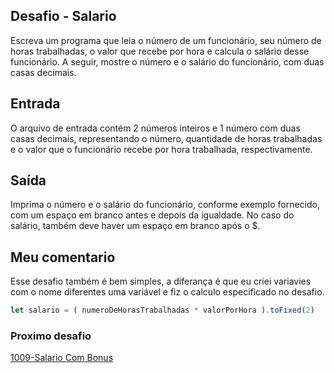 ## Desafio - Salario 

Escreva um programa que leia o número de um funcionário, seu número de horas trabalhadas, o valor que recebe por hora e calcula o salário desse funcionário. A seguir, mostre o número e o salário do funcionário, com duas casas decimais.

## Entrada
O arquivo de entrada contém 2 números inteiros e 1 número com duas casas decimais, representando o número, quantidade de horas trabalhadas e o valor que o funcionário recebe por hora trabalhada, respectivamente.

## Saída
Imprima o número e o salário do funcionário, conforme exemplo fornecido, com um espaço em branco antes e depois da igualdade. No caso do salário, também deve haver um espaço em branco após o $.

## Meu comentario

Esse desafio também é bem simples, a diferança é que eu criei variavies com o nome diferentes uma variável e fiz o calculo especificado no desafio.

```js
let salario = ( numeroDeHorasTrabalhadas * valorPorHora ).toFixed(2)
```

### Proximo desafio

[1009-Salario Com Bonus](https://github.com/fbrunoviana/javascript-beecrowd/tree/main/00-Iniciante/1009-salarioComBonus)